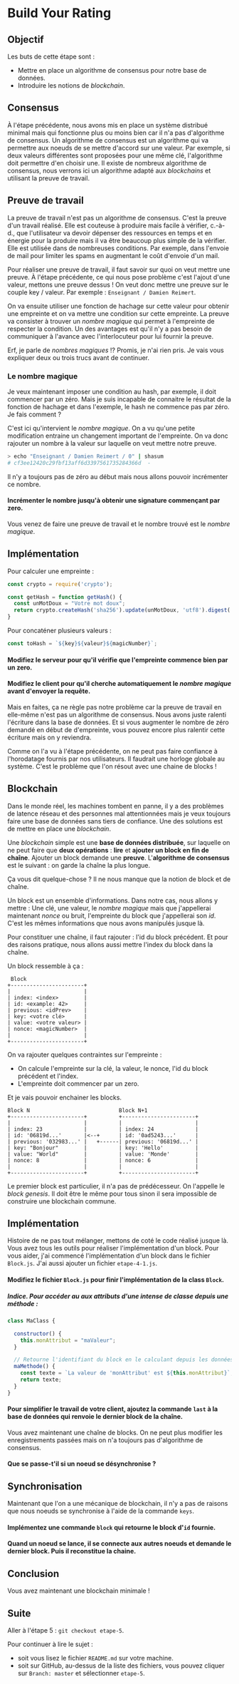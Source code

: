 # Build Your Rating

## Objectif

Les buts de cette étape sont :

* Mettre en place un algorithme de consensus pour notre base de données.
* Introduire les notions de *blockchain*.

## Consensus

À l'étape précédente, nous avons mis en place un système distribué minimal mais qui fonctionne plus ou moins bien car il n'a pas d'algorithme de consensus. Un algorithme de consensus est un algorithme qui va permettre aux noeuds de se mettre d'accord sur une valeur. Par exemple, si deux valeurs différentes sont proposées pour une même clé, l'algorithme doit permettre d'en choisir une. Il existe de nombreux algorithme de consensus, nous verrons ici un algorithme adapté aux *blockchains* et utilisant la preuve de travail.

## Preuve de travail

La preuve de travail n'est pas un algorithme de consensus. C'est la preuve d'un travail réalisé. Elle est couteuse à produire mais facile à vérifier, c.-à-d., que l'utilisateur va devoir dépenser des ressources en temps et en énergie pour la produire mais il va être beaucoup plus simple de la vérifier. Elle est utilisée dans de nombreuses conditions. Par exemple, dans l'envoie de mail pour limiter les spams en augmentant le coût d'envoie d'un mail.

Pour réaliser une preuve de travail, il faut savoir sur quoi on veut mettre une preuve. À l'étape précédente, ce qui nous pose problème c'est l'ajout d'une valeur, mettons une preuve dessus ! On veut donc mettre une preuve sur le couple key / valeur. Par exemple : `Enseignant / Damien Reimert`.

On va ensuite utiliser une fonction de hachage sur cette valeur pour obtenir une empreinte et on va mettre une condition sur cette empreinte. La preuve va consister à trouver un *nombre magique* qui permet à l'empreinte de respecter la condition.
Un des avantages est qu'il n'y a pas besoin de communiquer à l'avance avec l'interlocuteur pour lui fournir la preuve.

Erf, je parle de *nombres magiques* !? Promis, je n'ai rien pris. Je vais vous expliquer deux ou trois trucs avant de continuer.

### Le nombre magique

Je veux maintenant imposer une condition au hash, par exemple, il doit commencer par un zéro. Mais je suis incapable de connaitre le résultat de la fonction de hachage et dans l'exemple, le hash ne commence pas par zéro. Je fais comment ?

C'est ici qu'intervient le *nombre magique*. On a vu qu'une petite modification entraine un changement important de l'empreinte. On va donc rajouter un nombre à la valeur sur laquelle on veut mettre notre preuve.

```Bash
> echo "Enseignant / Damien Reimert / 0" | shasum
# cf3ee12420c29fbf13aff6d3397561735284366d  -
```

Il n'y a toujours pas de zéro au début mais nous allons pouvoir incrémenter ce nombre.

#### Incrémenter le nombre jusqu'à obtenir une signature commençant par zero.

Vous venez de faire une preuve de travail et le nombre trouvé est le *nombre magique*.

## Implémentation

Pour calculer une empreinte :

```Javascript
const crypto = require('crypto');

const getHash = function getHash() {
  const unMotDoux = "Votre mot doux";
  return crypto.createHash('sha256').update(unMotDoux, 'utf8').digest('hex');
}
```

Pour concaténer plusieurs valeurs :

```Javascript
const toHash = `${key}${valeur}${magicNumber}`;
```

#### Modifiez le serveur pour qu'il vérifie que l'empreinte commence bien par un zero.

#### Modifiez le client pour qu'il cherche automatiquement le *nombre magique* avant d'envoyer la requête.

Mais en faites, ça ne règle pas notre problème car la preuve de travail en elle-même n'est pas un algorithme de consensus. Nous avons juste ralenti l'écriture dans la base de données. Et si vous augmenter le nombre de zéro demandé en début de d'empreinte, vous pouvez encore plus ralentir cette écriture mais on y reviendra.

Comme on l'a vu à l'étape précédente, on ne peut pas faire confiance à l'horodatage fournis par nos utilisateurs. Il faudrait une horloge globale au système. C'est le problème que l'on résout avec une chaine de blocks !

## Blockchain

Dans le monde réel, les machines tombent en panne, il y a des problèmes de latence réseau et des personnes mal attentionnées mais je veux toujours faire une base de données sans tiers de confiance. Une des solutions est de mettre en place une *blockchain*.

Une *blockchain* simple est une **base de données distribuée**, sur laquelle on ne peut faire que **deux opérations** : **lire** et **ajouter un block en fin de chaîne**. Ajouter un block demande une **preuve**. L'**algorithme de consensus** est le suivant : on garde la chaîne la plus longue.

Ça vous dit quelque-chose ? Il ne nous manque que la notion de block et de chaîne.

Un block est un ensemble d'informations. Dans notre cas, nous allons y mettre : Une clé, une valeur, le *nombre magique* mais que j'appellerai maintenant *nonce* ou bruit, l'empreinte du block que j'appellerai son *id*. C'est les mêmes informations que nous avons manipulés jusque là.

Pour constituer une chaîne, il faut rajouter : l'id du block précédent. Et pour des raisons pratique, nous allons aussi mettre l'index du block dans la chaîne.

Un block ressemble à ça :

     Block
    +-----------------------+
    |                       |
    | index: <index>        |
    | id: <example: 42>     |
    | previous: <idPrev>    |
    | key: <votre clé>      |
    | value: <votre valeur> |
    | nonce: <magicNumber>  |
    |                       |
    +-----------------------+

On va rajouter quelques contraintes sur l'empreinte :

* On calcule l'empreinte sur la clé, la valeur, le nonce, l'id du block précédent et l'index.
* L'empreinte doit commencer par un zero.

Et je vais pouvoir enchainer les blocks.

    Block N                            Block N+1
    +-----------------------+          +-----------------------+
    |                       |          |                       |
    | index: 23             |          | index: 24             |
    | id: '06819d...'       |<--+      | id: '0ad5243...'      |
    | previous: '032983...' |   +------| previous: '06819d...' |
    | key: "Bonjour"        |          | key: 'Hello'          |
    | value: "World"        |          | value: 'Monde'        |
    | nonce: 8              |          | nonce: 6              |
    |                       |          |                       |
    +-----------------------+          +-----------------------+

Le premier block est particulier, il n'a pas de prédécesseur. On l'appelle le *block genesis*. Il doit être le même pour tous sinon il sera impossible de construire une blockchain commune.

## Implémentation

Histoire de ne pas tout mélanger, mettons de coté le code réalisé jusque là. Vous avez tous les outils pour réaliser l'implémentation d'un block. Pour vous aider, j'ai commencé l'implémentation d'un block dans le fichier `Block.js`. J'ai aussi ajouter un fichier `etape-4-1.js`.

#### Modifiez le fichier `Block.js` pour finir l'implémentation de la class `Block`.

##### Indice. Pour accéder au aux attributs d'une intense de classe depuis une méthode :

```Javascript
class MaClass {

  constructor() {
    this.monAttribut = "maValeur";
  }

  // Retourne l'identifiant du block en le calculant depuis les données
  maMethode() {
    const texte = `La valeur de 'monAttribut' est ${this.monAttribut}`;
    return texte;
  }
}
```

#### Pour simplifier le travail de votre client, ajoutez la commande `last` à la base de données qui renvoie le dernier block de la chaîne.

Vous avez maintenant une chaîne de blocks. On ne peut plus modifier les enregistrements passées mais on n'a toujours pas d'algorithme de consensus.

#### Que se passe-t'il si un noeud se désynchronise ?

## Synchronisation

Maintenant que l'on a une mécanique de blockchain, il n'y a pas de raisons que nous noeuds se synchronise à l'aide de la commande `keys`.

#### Implémentez une commande `block` qui retourne le block d'`id` fournie.

#### Quand un noeud se lance, il se connecte aux autres noeuds et demande le dernier block. Puis il reconstitue la chaine.


## Conclusion

Vous avez maintenant une blockchain minimale !

## Suite

Aller à l'étape 5 : `git checkout etape-5`.

Pour continuer à lire le sujet :

* soit vous lisez le fichier `README.md` sur votre machine.
* soit sur GitHub, au-dessus de la liste des fichiers, vous pouvez cliquer sur `Branch: master` et sélectionner `etape-5`.
